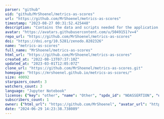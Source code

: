 ```yaml
---
parser: "github"
uid: "github/MrShoenel/metrics-as-scores"
url: "https://github.com/MrShoenel/metrics-as-scores"
timestamp: "2023-08-27 00:31:52.425448"
description: "Contains the data and scripts needed for the application Metrics as Scores"
avatar: "https://avatars.githubusercontent.com/u/5049151?v=4"
repo_url: "https://github.com/MrShoenel/metrics-as-scores"
doi: "https://doi.org/10.5281/zenodo.8202326"
name: "metrics-as-scores"
full_name: "MrShoenel/metrics-as-scores"
html_url: "https://github.com/MrShoenel/metrics-as-scores"
created_at: "2022-08-13T07:37:10Z"
updated_at: "2023-03-01T12:05:07Z"
clone_url: "https://github.com/MrShoenel/metrics-as-scores.git"
homepage: "https://mrshoenel.github.io/metrics-as-scores/"
size: 40092
stargazers_count: 3
watchers_count: 3
language: "Jupyter Notebook"
license: {"key": "other", "name": "Other", "spdx_id": "NOASSERTION", "url": null, "node_id": "MDc6TGljZW5zZTA="}
subscribers_count: 1
owner: {"html_url": "https://github.com/MrShoenel", "avatar_url": "https://avatars.githubusercontent.com/u/5049151?v=4", "login": "MrShoenel", "type": "User"}
date: "2024-06-29 14:23:38.738089"
---
```

